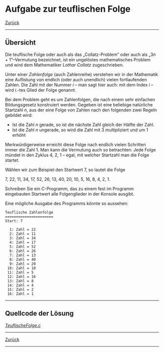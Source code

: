 # Aufgabe zur teuflischen Folge

[Zurück](./../Exercises.md)

---

## Übersicht

Die teuflische Folge oder auch als das &bdquo;Collatz-Problem&rdquo; oder auch als &bdquo;3*n* + 1&rdquo;&ndash;Vermutung bezeichnet,
ist ein ungelöstes mathematisches Problem und wird dem Mathematiker *Lothar Collatz* zugeschrieben.

Unter einer *Zahlenfolge* (auch Zahlenreihe) verstehen wir in der Mathematik eine Auflistung
von endlich (oder auch unendlich) vielen fortlaufenden Zahlen.
Die Zahl mit der Nummer *i* &ndash; man sagt hier auch: mit dem Index *i* &ndash; wird *i*.-tes Glied der Folge genannt.

Bei dem Problem geht es um Zahlenfolgen, die nach einem sehr einfachen Bildungsgesetz konstruiert werden.
Gegeben ist eine beliebige natürliche Startzahl *n*, aus der eine Folge von Zahlen nach den folgenden zwei Regeln gebildet wird:

  * Ist die Zahl *n* gerade, so ist die nächste Zahl gleich der Hälfte der Zahl.
  * Ist die Zahl *n* ungerade, so wird die Zahl mit 3 multipliziert und um 1 erhöht

Merkwürdigerweise erreicht diese Folge nach endlich vielen Schritten immer die Zahl 1.
Man kann die Vermutung auch so betrachten:
Jede Folge mündet in den Zyklus 4, 2, 1 &ndash; egal, mit welcher Startzahl man die Folge startet.

Wählen wir zum Beispiel den Startwert 7, so lautet die Folge

7, 22, 11, 34, 17, 52, 26, 13, 40, 20, 10, 5, 16, 8, 4, 2, 1.

Schreiben Sie ein C-Programm, das zu einem fest im Programm eingebauten Startwert alle Folgenglieder in der Konsole ausgibt.

Eine mögliche Ausgabe des Programms könnte so aussehen:

```
Teuflische Zahlenfolge
======================
Start: 7

  1: Zahl = 22
  2: Zahl = 11
  3: Zahl = 34
  4: Zahl = 17
  5: Zahl = 52
  6: Zahl = 26
  7: Zahl = 13
  8: Zahl = 40
  9: Zahl = 20
 10: Zahl = 10
 11: Zahl = 5
 12: Zahl = 16
 13: Zahl = 8
 14: Zahl = 4
 15: Zahl = 2
 16: Zahl = 1
```

---

## Quellcode der Lösung

[*TeuflischeFolge.c*](./TeuflischeFolge.c)

---

[Zurück](./../Exercises.md)

---
